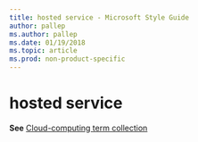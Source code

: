 ```yaml
---
title: hosted service - Microsoft Style Guide
author: pallep
ms.author: pallep
ms.date: 01/19/2018
ms.topic: article
ms.prod: non-product-specific
---
```


# hosted service

**See** [Cloud-computing term collection](/style-guide/a-z-word-list-term-collections/term-collections/cloud-computing-terms)
